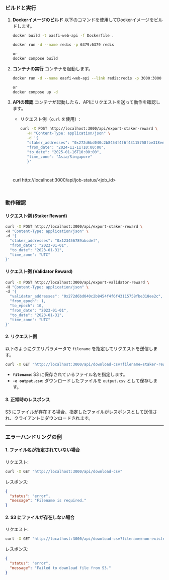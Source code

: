 ### **ビルドと実行**

1. **Dockerイメージのビルド**
   以下のコマンドを使用してDockerイメージをビルドします。

   ```bash
   docker build -t oasfi-web-api -f Dockerfile .

   docker run -d --name redis -p 6379:6379 redis

   or 
   docker compose build
   ```


2. **コンテナの実行**
   コンテナを起動します。

   ```bash
   docker run -d --name oasfi-web-api --link redis:redis -p 3000:3000 oasfi-web-api
   
   or 
   docker compose up -d
   ```

3. **APIの確認**
   コンテナが起動したら、APIにリクエストを送って動作を確認します。

   - リクエスト例（`curl` を使用）:
     ```bash
     curl -X POST http://localhost:3000/api/export-staker-reward \
        -H "Content-Type: application/json" \
        -d '{
        "staker_addresses": "0x272d6bd040c2b8454f4f6f43115758fbe318ee2c,0x4e5e774d3837bd9302b83cad94a112575411f07b",
        "from_date": "2024-11-11T10:00:00",
        "to_date": "2025-01-16T10:00:00",
        "time_zone": "Asia/Singapore"
        }'

    
    curl http://localhost:3000/api/job-status/<job_id>

     ```


### **動作確認**

#### **リクエスト例 (Staker Reward)**
```bash
curl -X POST http://localhost:3000/api/export-staker-reward \
-H "Content-Type: application/json" \
-d '{
  "staker_addresses": "0x123456789abcdef",
  "from_date": "2023-01-01",
  "to_date": "2023-01-31",
  "time_zone": "UTC"
}'
```

#### **リクエスト例 (Validator Reward)**
```bash
curl -X POST http://localhost:3000/api/export-validator-reward \
-H "Content-Type: application/json" \
-d '{
  "validator_addresses": "0x272d6bd040c2b8454f4f6f43115758fbe318ee2c",
  "from_epoch": 1,
  "to_epoch": 10,
  "from_date": "2023-01-01",
  "to_date": "2023-01-31",
  "time_zone": "UTC"
}'
```

#### **2. リクエスト例**
以下のようにクエリパラメータで `filename` を指定してリクエストを送信します。

```bash
curl -X GET "http://localhost:3000/api/download-csv?filename=staker-reward_7a5fd5f967b77a481c92743d1668b8089b3a840e2e637b2156320227424203be.csv" -o output.csv
```

- **`filename`**: S3 に保存されているファイル名を指定します。
- **`-o output.csv`**: ダウンロードしたファイルを `output.csv` として保存します。

#### **3. 正常時のレスポンス**
S3 にファイルが存在する場合、指定したファイルがレスポンスとして送信され、クライアントにダウンロードされます。

---

### **エラーハンドリングの例**

#### **1. ファイル名が指定されていない場合**
リクエスト:

```bash
curl -X GET "http://localhost:3000/api/download-csv"
```

レスポンス:

```json
{
  "status": "error",
  "message": "Filename is required."
}
```

#### **2. S3 にファイルが存在しない場合**
リクエスト:

```bash
curl -X GET "http://localhost:3000/api/download-csv?filename=non-existent-file.csv"
```

レスポンス:

```json
{
  "status": "error",
  "message": "Failed to download file from S3."
}
```



